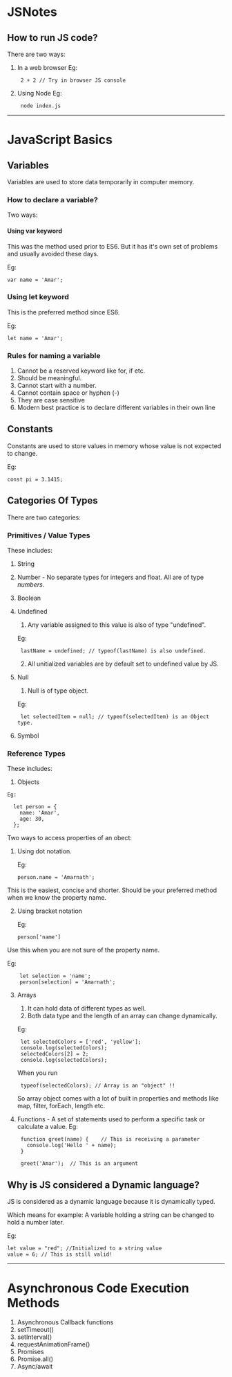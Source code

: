 # JSNotes

## How to run JS code?
There are two ways:
  1. In a web browser
      Eg: 
      
          2 + 2 // Try in browser JS console
  3. Using Node
      Eg:
      
          node index.js

---------

# JavaScript Basics

## Variables

Variables are used to store data temporarily in computer memory.

### How to declare a variable?
Two ways:

#### Using var keyword
This was the method used prior to ES6. But it has it's own set of problems and usually avoided these days.

Eg: 

    var name = 'Amar';

### Using let keyword
This is the preferred method since ES6.

Eg: 

    let name = 'Amar';


### Rules for naming a variable

  1. Cannot be a reserved keyword like for, if etc.
  2. Should be meaningful.
  3. Cannot start with a number.
  4. Cannot contain space or hyphen (-)
  5. They are case sensitive
  6. Modern best practice is to declare different variables in their own line

## Constants

Constants are used to store values in memory whose value is not expected to change.

  Eg:

    const pi = 3.1415;

## Categories Of Types

There are two categories:

### Primitives / Value Types

These includes:

  1. String
  2. Number - No separate types for integers and float. All are of type *numbers*.
  3. Boolean
  4. Undefined
      1. Any variable assigned to this value is also of type "undefined". 
      
      Eg: 
      
          lastName = undefined; // typeof(lastName) is also undefined.
      
      2. All unitialized variables are by default set to undefined value by JS.
  
  5. Null
      1. Null is of type object. 
         
       Eg:
          
          let selectedItem = null; // typeof(selectedItem) is an Object type.
  
  6. Symbol


### Reference Types

These includes:

  1. Objects
  
    Eg:
    
      let person = {
        name: 'Amar',
        age: 30,
      };
      
   Two ways to access properties of an obect:
   1. Using dot notation.

      Eg:
      
          person.name = 'Amarnath';
     
   This is the easiest, concise and shorter. Should be your preferred method when we know the property name.
   
   2. Using bracket notation

      Eg:
         
          person['name']
          
  Use this when you are not sure of the property name. 
  
  Eg:
  
        let selection = 'name';
        person[selection] = 'Amarnath';
          
  3. Arrays
     1. It can hold data of different types as well.
     2. Both data type and the length of an array can change dynamically.
     
     Eg:
     
          let selectedColors = ['red', 'yellow'];
          console.log(selectedColors);
          selectedColors[2] = 2;
          console.log(selectedColors);
     
     
     When you run
     
          typeof(selectedColors); // Array is an "object" !!
     
     So array object comes with a lot of built in properties and methods like map, filter, forEach, length etc.
     
  5. Functions - A set of statements used to perform a specific task or calculate a value.
      Eg:
      
          function greet(name) {    // This is receiving a parameter
            console.log('Hello ' + name);
          }
          
          greet('Amar');  // This is an argument
   
   
## Why is JS considered a Dynamic language?

JS is considered as a dynamic language because it is dynamically typed. 

Which means for example:
  A variable holding a string can be changed to hold a number later.
  
  Eg:
  
    let value = "red"; //Initialized to a string value
    value = 6; // This is still valid!
   


---------

# Asynchronous Code Execution Methods
1. Asynchronous Callback functions
2. setTimeout()
3. setInterval()
4. requestAnimationFrame()
5. Promises
6. Promise.all()
7. Async/await
